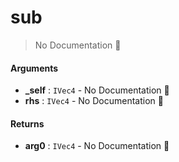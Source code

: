 # sub

> No Documentation 🚧

#### Arguments

- **\_self** : `IVec4` \- No Documentation 🚧
- **rhs** : `IVec4` \- No Documentation 🚧

#### Returns

- **arg0** : `IVec4` \- No Documentation 🚧